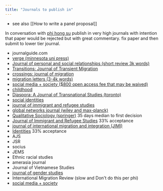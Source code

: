 ```yaml
---
title: "Journals to publish in"
---
```


- see also [[How to write a panel proposal]]

In conversation with [phi hong su](005.Authors/Su.md)
publish in very high journals with intention that paper would be rejected but with great commentary. fix paper and then submit to lower tier journal.
- journalguide.com 
- [verge (minnesota uni press)](https://www.upress.umn.edu/journal-division/journals/verge-studies-in-global-asias/editorial-information)
- [Journal of personal and social relationships (short review 3k words)](https://journals.sagepub.com/author-instructions/SPR)
- [Transitions: Journal of Transient Migration](https://www.intellectbooks.com/transitions-journal-of-transient-migration)
- [crossings: journal of migration](https://www.intellectbooks.com/crossings-journal-of-migration-culture)
- [migration letters (3-4k words)](https://journals.tplondon.com/ml/about/submissions#authorGuidelines)
- [social media + society ($800 open access fee that may be waived)](https://journals.sagepub.com/aims-scope/SMS)
- [childhood](https://journals.sagepub.com/author-instructions/CHD)
- [Diaspora: A Journal of Transnational Studies (toronto)](https://utpjournals.press/journals/diaspora/scope)
- [social identities](https://www.tandfonline.com/journals/csid20)
- [journal of immigrant and refugee studies](https://www.tandfonline.com/action/journalInformation?show=journalMetrics&journalCode=wimm20)
- [global networks journal (wiley and max-planck)](https://www.mmg.mpg.de/global-networks)
- [Qualitative Sociology (springer)](https://www.springer.com/journal/11133/aims-and-scope) 35 days median to first decision
- [Journal of Immigrant and Refugee Studies](https://www.tandfonline.com/action/journalInformation?show=aimsScope&journalCode=wimm20) 33% acceptance
- [journal of international migration and integration (JIMI)](https://www.springer.com/journal/12134) 
- [Identities](https://www.tandfonline.com/action/authorSubmission?show=instructions&journalCode=gide20) 33% acceptance
- AJS
- JSR
- socius
- JEMS
- Ethnic racial studies
- amerasia journal
- Journal of Vietnamese Studies 
- [journal of gender studies](<[https://www.tandfonline.com/doi/full/10.1080/09589236.2021.1988531](https://www.tandfonline.com/doi/full/10.1080/09589236.2021.1988531)>) 
- International Migration Review (slow and Don't do this per phi)
- [social media + society](https://journals.sagepub.com/author-instructions/SMS#ArticleTypes)


